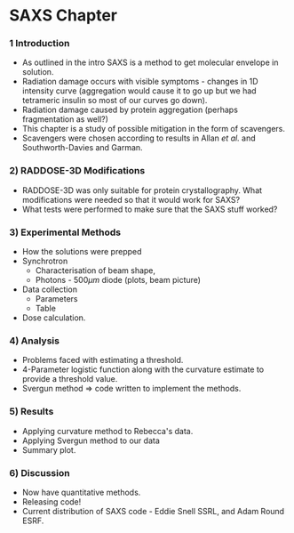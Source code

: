 # SAXS Chapter

### 1 Introduction
 - As outlined in the intro SAXS is a method to get molecular envelope in solution.   
 - Radiation damage occurs with visible symptoms - changes in 1D intensity curve (aggregation would cause it to go up but we had tetrameric insulin so most of our curves go down).
 - Radiation damage caused by protein aggregation (perhaps fragmentation as well?)
 - This chapter is a study of possible mitigation in the form of scavengers.
 - Scavengers were chosen according to results in Allan *et al.* and Southworth-Davies and Garman.

### 2) RADDOSE-3D Modifications
- RADDOSE-3D was only suitable for protein crystallography. What modifications were needed so that it would work for SAXS?
- What tests were performed to make sure that the SAXS stuff worked?

### 3) Experimental Methods
- How the solutions were prepped
- Synchrotron
    - Characterisation of beam shape,
    - Photons - $500 \mu m$ diode (plots, beam picture)
- Data collection
    - Parameters
    - Table
- Dose calculation.

### 4) Analysis
- Problems faced with estimating a threshold.
- 4-Parameter logistic function along with the curvature estimate to provide a threshold value.
- Svergun method  => code written to implement the methods.

### 5) Results
- Applying curvature method to Rebecca's data.
- Applying Svergun method to our data
- Summary plot.

### 6) Discussion
- Now have quantitative methods.
- Releasing code!
- Current distribution of SAXS code - Eddie Snell SSRL, and Adam Round ESRF.
